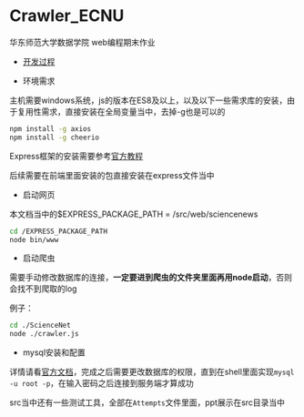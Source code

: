 # Crawler_ECNU
华东师范大学数据学院 web编程期末作业

- <a href="https://github.com/Ghostlikei/Crawler_ECNU/blob/main/log.md">开发过程</a>

- 环境需求

主机需要windows系统，js的版本在ES8及以上，以及以下一些需求库的安装，由于复用性需求，直接安装在全局变量当中，去掉-g也是可以的

```sh
npm install -g axios
npm install -g cheerio
```

Express框架的安装需要参考[官方教程](http://expressjs.com/en/starter/installing.html)

后续需要在前端里面安装的包直接安装在express文件当中

- 启动网页

本文档当中的$EXPRESS_PACKAGE_PATH = /src/web/sciencenews

```sh
cd /EXPRESS_PACKAGE_PATH
node bin/www
```

- 启动爬虫

需要手动修改数据库的连接，**一定要进到爬虫的文件夹里面再用node启动**，否则会找不到爬取的log

例子：

```sh
cd ./ScienceNet
node ./crawler.js
```

- mysql安装和配置

详情请看[官方文档](https://www.thewindowsclub.com/how-to-download-and-install-mysql-in-windows-10)，完成之后需要更改数据库的权限，直到在shell里面实现`mysql -u root -p`，在输入密码之后连接到服务端才算成功

src当中还有一些测试工具，全部在`Attempts`文件里面，ppt展示在src目录当中
